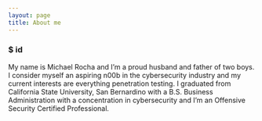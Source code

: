 ```yaml
---
layout: page
title: About me
---
```

### $ id
My name is Michael Rocha and I’m a proud husband and father of two boys. I consider myself an aspiring n00b in the cybersecurity industry and my current interests are everything penetration testing. I graduated from California State University, San Bernardino with a B.S. Business Administration with a concentration in cybersecurity and I’m an Offensive Security Certified Professional.
